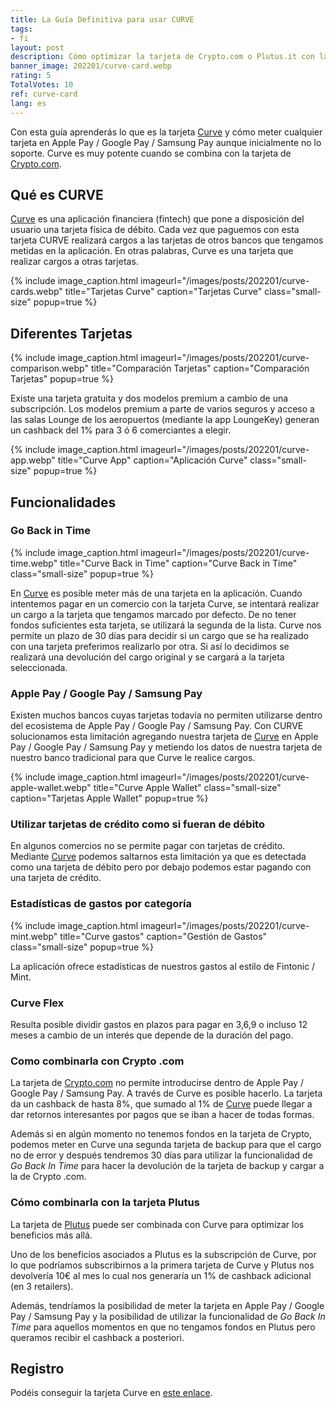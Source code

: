 ```yaml
---
title: La Guía Definitiva para usar CURVE
tags:
- fi
layout: post
description: Cómo optimizar la tarjeta de Crypto.com o Plutus.it con la tarjeta Curve. Apple Pay. Google Pay. Samsung Pay.
banner_image: 202201/curve-card.webp
rating: 5
TotalVotes: 10
ref: curve-card
lang: es
---
```


<style>
	.small-size {
		width: 30%;
	}

</style>

Con esta guía aprenderás lo que es la tarjeta <a rel="nofollow" href="https://www.curve.com/join#NVG48VJN">Curve</a> y cómo meter cualquier tarjeta en Apple Pay / Google Pay / Samsung Pay aunque inicialmente no lo soporte. Curve es muy potente cuando se combina con la tarjeta de [Crypto.com](/que-es-crypto/).

## Qué es CURVE

<a rel="nofollow" href="https://www.curve.com/join#NVG48VJN">Curve</a> es una aplicación financiera (fintech) que pone a disposición del usuario una tarjeta física de débito. Cada vez que paguemos con esta tarjeta CURVE realizará cargos a las tarjetas de otros bancos que tengamos metidas en la aplicación. En otras palabras, Curve es una tarjeta que realizar cargos a otras tarjetas.

{% include image_caption.html imageurl="/images/posts/202201/curve-cards.webp" title="Tarjetas Curve" caption="Tarjetas Curve" class="small-size" popup=true %}

## Diferentes Tarjetas

{% include image_caption.html imageurl="/images/posts/202201/curve-comparison.webp" title="Comparación Tarjetas" caption="Comparación Tarjetas" popup=true %}

Existe una tarjeta gratuita y dos modelos premium a cambio de una subscripción. Los modelos premium a parte de varios seguros y acceso a las salas Lounge de los aeropuertos (mediante la app LoungeKey) generan un cashback del 1% para 3 ó 6 comerciantes a elegir. 

{% include image_caption.html imageurl="/images/posts/202201/curve-app.webp" title="Curve App" caption="Aplicación Curve" class="small-size" popup=true %}


## Funcionalidades

### Go Back in Time

{% include image_caption.html imageurl="/images/posts/202201/curve-time.webp" title="Curve Back in Time" caption="Curve Back in Time" class="small-size" popup=true %}

En <a rel="nofollow" href="https://www.curve.com/join#NVG48VJN">Curve</a> es posible meter más de una tarjeta en la aplicación. Cuando intentemos pagar en un comercio con la tarjeta Curve, se intentará realizar un cargo a la tarjeta que tengamos marcado por defecto. De no tener fondos suficientes esta tarjeta, se utilizará la segunda de la lista. Curve nos permite un plazo de 30 días para decidir si un cargo que se ha realizado con una tarjeta preferimos realizarlo por otra. Si así lo decidimos se realizará una devolución del cargo original y se cargará a la tarjeta seleccionada.

### Apple Pay / Google Pay / Samsung Pay

Existen muchos bancos cuyas tarjetas todavía no permiten utilizarse dentro del ecosistema de Apple Pay / Google Pay / Samsung Pay. Con CURVE solucionamos esta limitación agregando nuestra tarjeta de <a rel="nofollow" href="https://www.curve.com/join#NVG48VJN">Curve</a> en Apple Pay / Google Pay / Samsung Pay y metiendo los datos de nuestra tarjeta de nuestro banco tradicional para que Curve le realice cargos.

{% include image_caption.html imageurl="/images/posts/202201/curve-apple-wallet.webp" title="Curve Apple Wallet" class="small-size" caption="Tarjetas Apple Wallet" popup=true %}

### Utilizar tarjetas de crédito como si fueran de débito

En algunos comercios no se permite pagar con tarjetas de crédito. Mediante <a rel="nofollow" href="https://www.curve.com/join#NVG48VJN">Curve</a> podemos saltarnos esta limitación ya que es detectada como una tarjeta de débito pero por debajo podemos estar pagando con una tarjeta de crédito.

### Estadísticas de gastos por categoría

{% include image_caption.html imageurl="/images/posts/202201/curve-mint.webp" title="Curve gastos" caption="Gestión de Gastos" class="small-size" popup=true %}

La aplicación ofrece estadísticas de nuestros gastos al estilo de Fintonic / Mint.

### Curve Flex

Resulta posible dividir gastos en plazos para pagar en 3,6,9 o incluso 12 meses a cambio de un interés que depende de la duración del pago.

### Como combinarla con Crypto .com

La tarjeta de [Crypto.com](/que-es-crypto/) no permite introducirse dentro de Apple Pay / Google Pay / Samsung Pay. A través de Curve es posible hacerlo. La tarjeta da un cashback de hasta 8%, que sumado al 1% de <a rel="nofollow" href="https://www.curve.com/join#NVG48VJN">Curve</a> puede llegar a dar retornos interesantes por pagos que se iban a hacer de todas formas.

Además si en algún momento no tenemos fondos en la tarjeta de Crypto, podemos meter en Curve una segunda tarjeta de backup para que el cargo no de error y después tendremos 30 días para utilizar la funcionalidad de _Go Back In Time_ para hacer la devolución de la tarjeta de backup y cargar a la de Crypto .com.

### Cómo combinarla con la tarjeta Plutus

La tarjeta de [Plutus](/tarjetas-plutus-cashback/) puede ser combinada con Curve para optimizar los beneficios más allá.

Uno de los beneficios asociados a Plutus es la subscripción de Curve, por lo que podríamos subscribirnos a la primera tarjeta de Curve y Plutus nos devolvería 10€ al mes lo cual nos generaría un 1% de cashback adicional (en 3 retailers).

Además, tendríamos la posibilidad de meter la tarjeta en Apple Pay / Google Pay / Samsung Pay y la posibilidad de utilizar la funcionalidad de _Go Back In Time_ para aquellos momentos en que no tengamos fondos en Plutus pero queramos recibir el cashback a posteriori.

## Registro

Podéis conseguir la tarjeta Curve en <a rel="nofollow" href="https://www.curve.com/join#NVG48VJN">este enlace</a>.